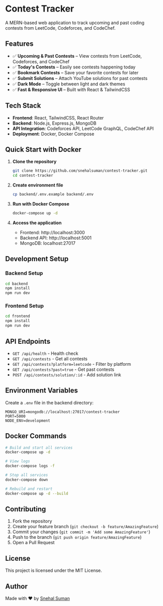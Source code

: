 # Contest Tracker

A MERN-based web application to track upcoming and past coding contests from LeetCode, Codeforces, and CodeChef.

## Features

- ✅ **Upcoming & Past Contests** – View contests from LeetCode, Codeforces, and CodeChef
- ✅ **Today's Contests** – Easily see contests happening today
- ✅ **Bookmark Contests** – Save your favorite contests for later
- ✅ **Submit Solutions** – Attach YouTube solutions for past contests
- ✅ **Dark Mode** – Toggle between light and dark themes
- ✅ **Fast & Responsive UI** – Built with React & TailwindCSS

## Tech Stack

- **Frontend**: React, TailwindCSS, React Router
- **Backend**: Node.js, Express.js, MongoDB
- **API Integration**: Codeforces API, LeetCode GraphQL, CodeChef API
- **Deployment**: Docker, Docker Compose

## Quick Start with Docker

1. **Clone the repository**
   ```bash
   git clone https://github.com/snehalsuman/contest-tracker.git
   cd contest-tracker
   ```

2. **Create environment file**
   ```bash
   cp backend/.env.example backend/.env
   ```

3. **Run with Docker Compose**
   ```bash
   docker-compose up -d
   ```

4. **Access the application**
   - Frontend: http://localhost:3000
   - Backend API: http://localhost:5001
   - MongoDB: localhost:27017

## Development Setup

### Backend Setup
```bash
cd backend
npm install
npm run dev
```

### Frontend Setup
```bash
cd frontend
npm install
npm run dev
```

## API Endpoints

- `GET /api/health` - Health check
- `GET /api/contests` - Get all contests
- `GET /api/contests?platform=leetcode` - Filter by platform
- `GET /api/contests?past=true` - Get past contests
- `POST /api/contests/solution/:id` - Add solution link

## Environment Variables

Create a `.env` file in the backend directory:

```env
MONGO_URI=mongodb://localhost:27017/contest-tracker
PORT=5000
NODE_ENV=development
```

## Docker Commands

```bash
# Build and start all services
docker-compose up -d

# View logs
docker-compose logs -f

# Stop all services
docker-compose down

# Rebuild and restart
docker-compose up -d --build
```

## Contributing

1. Fork the repository
2. Create your feature branch (`git checkout -b feature/AmazingFeature`)
3. Commit your changes (`git commit -m 'Add some AmazingFeature'`)
4. Push to the branch (`git push origin feature/AmazingFeature`)
5. Open a Pull Request

## License

This project is licensed under the MIT License.

## Author

Made with ❤️ by [Snehal Suman](https://github.com/snehalsuman)
